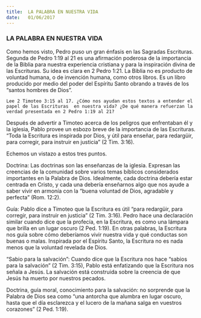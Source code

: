```yaml
---
title:  LA PALABRA EN NUESTRA VIDA
date:   01/06/2017
---
```


### LA PALABRA EN NUESTRA VIDA

Como hemos visto, Pedro puso un gran énfasis en las Sagradas Escrituras. Segunda de Pedro  1:19 al 21 es una afirmación poderosa de la importancia de la Biblia para nuestra experiencia  cristiana y para la inspiración divina de las Escrituras. Su idea es clara en 2 Pedro 1:21. La  Biblia no es producto de voluntad humana, o de invención humana, como otros libros. Es un  libro producido por medio del poder del Espíritu Santo obrando a través de los “santos hombres  de Dios”. 

`Lee 2 Timoteo 3:15 al 17. ¿Cómo nos ayudan estos textos a entender el papel de las Escrituras  en nuestra vida? ¿De qué manera refuerzan la verdad presentada en 2 Pedro 1:19 al 21?`
 
Después de advertir a Timoteo acerca de los peligros que enfrentaban él y la iglesia, Pablo  provee un esbozo breve de la importancia de las Escrituras. “Toda la Escritura es inspirada por  Dios, y útil para enseñar, para redargüir, para corregir, para instruir en justicia” (2 Tim. 3:16). 

Echemos un vistazo a estos tres puntos. 

Doctrina: Las doctrinas son las enseñanzas de la iglesia. Expresan las creencias de la  comunidad sobre varios temas bíblicos considerados importantes en la Palabra de Dios.  Idealmente, cada doctrina debería estar centrada en Cristo, y cada una debería enseñarnos algo  que nos ayude a saber vivir en armonía con la “buena voluntad de Dios, agradable y perfecta”  (Rom. 12:2). 

Guía: Pablo dice a Timoteo que la Escritura es útil “para redargüir, para corregir, para instruir en  justicia” (2 Tim. 3:16). Pedro hace una declaración similar cuando dice que la profecía, en la  Escritura, es como una lámpara que brilla en un lugar oscuro (2 Ped. 1:19). En otras palabras, la  Escritura nos guía sobre cómo deberíamos vivir nuestra vida y qué conductas son buenas o  malas. Inspirada por el Espíritu Santo, la Escritura no es nada menos que la voluntad revelada  de Dios. 

“Sabio para la salvación”: Cuando dice que la Escritura nos hace “sabios para la salvación” (2  Tim. 3:15), Pablo está enfatizando que la Escritura nos señala a Jesús. La salvación está  construida sobre la creencia de que Jesús ha muerto por nuestros pecados. 

Doctrina, guía moral, conocimiento para la salvación: no sorprende que la Palabra de Dios sea  como “una antorcha que alumbra en lugar oscuro, hasta que el día esclarezca y el lucero de la  mañana salga en vuestros corazones” (2 Ped. 1:19). 